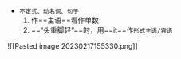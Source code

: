 
- `不定式、动名词、句子`
	1. 作==主语==看作单数
	2. ==“头重脚轻”==时，用==it==作`形式主语/宾语`

![[Pasted image 20230217155330.png]]